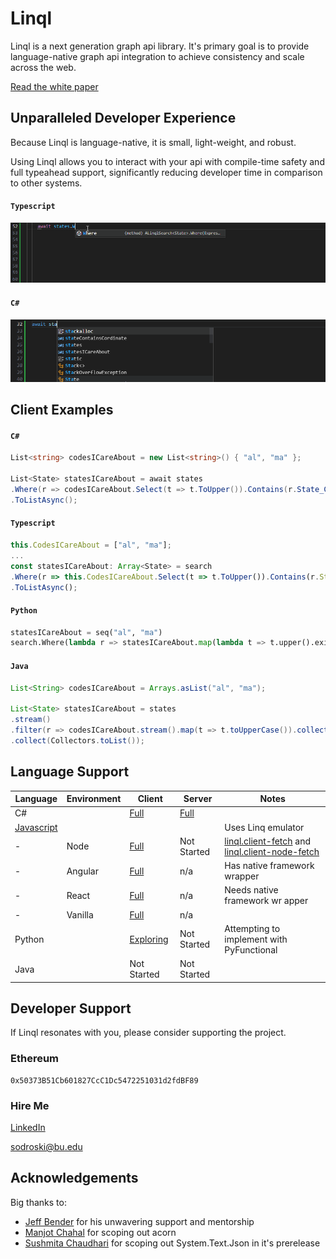 # Linql

Linql is a next generation graph api library.  It's primary goal is to provide language-native graph api integration to achieve consistency and scale across the web. 

[Read the white paper](./WhitePaper.md)  

## Unparalleled Developer Experience 

Because Linql is language-native, it is small, light-weight, and robust.  

Using Linql allows you to interact with your api with compile-time safety and full typeahead support, significantly reducing developer time in comparison to other systems.

#### **`Typescript`**

![Typescript typeahead](./assets/typeahead.ts.gif)

#### **`C#`**

![C# typeahead](./assets/typeahead.csharp.gif)


## Client Examples

#### **`C#`**
```cs 
List<string> codesICareAbout = new List<string>() { "al", "ma" };

List<State> statesICareAbout = await states
.Where(r => codesICareAbout.Select(t => t.ToUpper()).Contains(r.State_Code))
.ToListAsync();
```

#### **`Typescript`**
```typescript
this.CodesICareAbout = ["al", "ma"];
...
const statesICareAbout: Array<State> = search
.Where(r => this.CodesICareAbout.Select(t => t.ToUpper()).Contains(r.State_Code!))
.ToListAsync();

```

#### **`Python`**
```python
statesICareAbout = seq("al", "ma")
search.Where(lambda r => statesICareAbout.map(lambda t => t.upper().exists(r))).to_list();
```

#### **`Java`**
```java
List<String> codesICareAbout = Arrays.asList("al", "ma");

List<State> statesICareAbout = states
.stream()
.filter(r => codesICareAbout.stream().map(t => t.toUpperCase()).collect(Collectors.toList()).contains(r))
.collect(Collectors.toList());
```

## Language Support

| Language                             | Environment | Client                                                 | Server                       | Notes                                                                                                                                         |
| ------------------------------------ | ----------- | ------------------------------------------------------ | ---------------------------- | --------------------------------------------------------------------------------------------------------------------------------------------- |
| C#                                   |             | [Full](./C%23/Linql.Client/)                           | [Full](./C%23/Linql.Server/) |
| [Javascript](./Typescript/README.md) |             |                                                        |                              | Uses Linq emulator                                                                                                                            |
| -                                    | Node        | [Full](./Typescript/projects/linql.client-node-fetch/) | Not Started                  | [linql.client-fetch](./Typescript/projects/linql.client-fetch/) and [linql.client-node-fetch](./Typescript/projects/linql.client-node-fetch/) |
| -                                    | Angular     | [Full](./Typescript/projects/linql.client-angular/)    | n/a                          | Has native framework wrapper                                                                                                                  |
| -                                    | React       | [Full](./Typescript/projects/linql.client-fetch/)      | n/a                          | Needs native framework wr apper                                                                                                               |
| -                                    | Vanilla     | [Full](./Typescript/projects/linql.client-fetch/)      | n/a                          |
| Python                               |             | [Exploring](./Python/)                                            | Not Started                  | Attempting to implement with PyFunctional                                                                                                                                               |
| Java                                 |             | Not Started                                            | Not Started                  |

## Developer Support

If Linql resonates with you, please consider supporting the project.  

### Ethereum

```
0x50373B51Cb601827CcC1Dc5472251031d2fdBF89
```

### Hire Me

[LinkedIn](https://www.linkedin.com/in/kris-sodroski-60001480/)

[sodroski@bu.edu](mailto:sodroski@bu.edu)

## Acknowledgements 

Big thanks to: 
- [Jeff Bender](https://github.com/jeffbender) for his unwavering support and mentorship
- [Manjot Chahal](https://www.linkedin.com/in/manjot-chahal-96740198/) for scoping out acorn
- [Sushmita Chaudhari](https://www.linkedin.com/in/sushmitachaudhari/) for scoping out System.Text.Json in it's prerelease 
